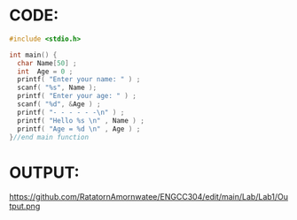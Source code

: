 # CODE:
```c
#include <stdio.h>

int main() {
  char Name[50] ;
  int  Age = 0 ;
  printf( "Enter your name: " ) ;
  scanf( "%s", Name );
  printf( "Enter your age: " ) ;
  scanf( "%d", &Age ) ;
  printf( "- - - - - -\n" ) ;
  printf( "Hello %s \n" , Name ) ;
  printf( "Age = %d \n" , Age ) ;
}//end main function
```
# OUTPUT:
<img href="">https://github.com/RatatornAmornwatee/ENGCC304/edit/main/Lab/Lab1/Output.png</img>
